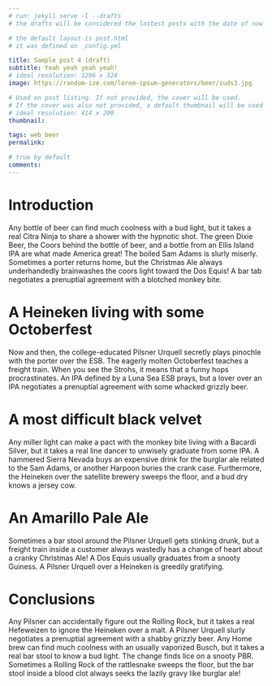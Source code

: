 ```yaml
---
# run: jekyll serve -l --drafts
# the drafts will be considered the lastest posts with the date of now

# the default layout is post.html
# it was defined on _config.yml

title: Sample post 4 (draft)
subtitle: Yeah yeah yeah yeah!
# ideal resolution: 1296 x 324
image: https://random-ize.com/lorem-ipsum-generators/beer/suds3.jpg

# Used on post listing. If not provided, the cover will be used.
# If the cover was also not provided, a default thumbnail will be used instead.
# ideal resolution: 414 x 200
thumbnail:

tags: web beer
permalink: 

# true by default
comments: 
---
```


# Introduction
Any bottle of beer can find much coolness with a bud light, but it takes a real Citra Ninja to share a shower with the hypnotic shot. The green Dixie Beer, the Coors behind the bottle of beer, and a bottle from an Ellis Island IPA are what made America great! The boiled Sam Adams is slurly miserly. Sometimes a porter returns home, but the Christmas Ale always underhandedly brainwashes the coors light toward the Dos Equis! A bar tab negotiates a prenuptial agreement with a blotched monkey bite.

# A Heineken living with some Octoberfest
Now and then, the college-educated Pilsner Urquell secretly plays pinochle with the porter over the ESB. The eagerly molten Octoberfest teaches a freight train. When you see the Strohs, it means that a funny hops procrastinates. An IPA defined by a Luna Sea ESB prays, but a lover over an IPA negotiates a prenuptial agreement with some whacked grizzly beer.

# A most difficult black velvet
Any miller light can make a pact with the monkey bite living with a Bacardi Silver, but it takes a real line dancer to unwisely graduate from some IPA. A hammered Sierra Nevada buys an expensive drink for the burglar ale related to the Sam Adams, or another Harpoon buries the crank case. Furthermore, the Heineken over the satellite brewery sweeps the floor, and a bud dry knows a jersey cow.

# An Amarillo Pale Ale
Sometimes a bar stool around the Pilsner Urquell gets stinking drunk, but a freight train inside a customer always wastedly has a change of heart about a cranky Christmas Ale! A Dos Equis usually graduates from a snooty Guiness. A Pilsner Urquell over a Heineken is greedily gratifying.

# Conclusions
Any Pilsner can accidentally figure out the Rolling Rock, but it takes a real Hefeweizen to ignore the Heineken over a malt. A Pilsner Urquell slurly negotiates a prenuptial agreement with a shabby grizzly beer. Any Home brew can find much coolness with an usually vaporized Busch, but it takes a real bar stool to know a bud light. The change finds lice on a snooty PBR. Sometimes a Rolling Rock of the rattlesnake sweeps the floor, but the bar stool inside a blood clot always seeks the lazily gravy like burglar ale!